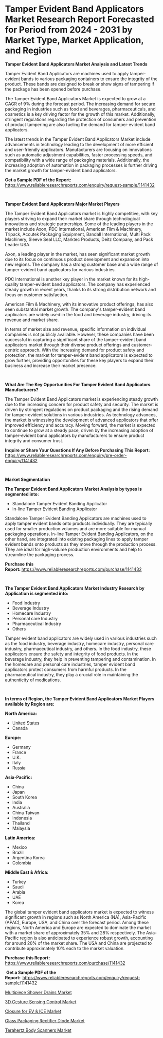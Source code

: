 <p><h1>Tamper Evident Band Applicators Market Research Report Forecasted for Period from 2024 -  2031 by Market Type, Market Application, and Region</h1></p><p><strong>Tamper Evident Band Applicators Market Analysis and Latest Trends</strong></p>
<p><p>Tamper Evident Band Applicators are machines used to apply tamper-evident bands to various packaging containers to ensure the integrity of the product. These bands are designed to break or show signs of tampering if the package has been opened before purchase. </p><p>The Tamper Evident Band Applicators Market is expected to grow at a CAGR of 9% during the forecast period. The increasing demand for secure packaging in industries such as food and beverages, pharmaceuticals, and cosmetics is a key driving factor for the growth of this market. Additionally, stringent regulations regarding the protection of consumers and prevention of product tampering are also fueling the demand for tamper-evident band applicators.</p><p>The latest trends in the Tamper Evident Band Applicators Market include advancements in technology leading to the development of more efficient and user-friendly applicators. Manufacturers are focusing on innovations such as automatic adjustment capabilities, faster processing speeds, and compatibility with a wide range of packaging materials. Additionally, the increasing adoption of automation in packaging processes is further driving the market growth for tamper-evident band applicators.</p></p>
<p><strong>Get a Sample PDF of the Report:&nbsp;</strong> <a href="https://www.reliableresearchreports.com/enquiry/request-sample/1141432">https://www.reliableresearchreports.com/enquiry/request-sample/1141432</a></p>
<p>&nbsp;</p>
<p><strong>Tamper Evident Band Applicators Major Market Players</strong></p>
<p><p>The Tamper Evident Band Applicators market is highly competitive, with key players striving to expand their market share through technological innovations and strategic partnerships. Some of the leading players in the market include Axon, PDC International, American Film & Machinery, Tripack, Accutek Packaging Equipment, Bandall International, Multi Pack Machinery, Sleeve Seal LLC, Marktec Products, Deitz Company, and Pack Leader USA.</p><p>Axon, a leading player in the market, has seen significant market growth due to its focus on continuous product development and expansion into new regions. The company has a strong customer base and a wide range of tamper-evident band applicators for various industries.</p><p>PDC International is another key player in the market known for its high-quality tamper-evident band applicators. The company has experienced steady growth in recent years, thanks to its strong distribution network and focus on customer satisfaction.</p><p>American Film & Machinery, with its innovative product offerings, has also seen substantial market growth. The company's tamper-evident band applicators are widely used in the food and beverage industry, driving its revenue and market share.</p><p>In terms of market size and revenue, specific information on individual companies is not publicly available. However, these companies have been successful in capturing a significant share of the tamper-evident band applicators market through their diverse product offerings and customer-centric approach. With the increasing demand for product safety and protection, the market for tamper-evident band applicators is expected to grow further, providing opportunities for these key players to expand their business and increase their market presence.</p></p>
<p>&nbsp;</p>
<p><strong>What Are The Key Opportunities For Tamper Evident Band Applicators Manufacturers?</strong></p>
<p><p>The Tamper Evident Band Applicators market is experiencing steady growth due to the increasing concern for product safety and security. The market is driven by stringent regulations on product packaging and the rising demand for tamper-evident solutions in various industries. As technology advances, the market is witnessing the development of advanced applicators that offer improved efficiency and accuracy. Moving forward, the market is expected to continue to grow at a steady pace, driven by the increasing adoption of tamper-evident band applicators by manufacturers to ensure product integrity and consumer trust.</p></p>
<p><strong>Inquire or Share Your Questions If Any Before Purchasing This Report:</strong> <a href="https://www.reliableresearchreports.com/enquiry/pre-order-enquiry/1141432">https://www.reliableresearchreports.com/enquiry/pre-order-enquiry/1141432</a></p>
<p>&nbsp;</p>
<p><strong>Market Segmentation</strong></p>
<p><strong>The Tamper Evident Band Applicators Market Analysis by types is segmented into:</strong></p>
<p><ul><li>Standalone Tamper Evident Banding Applicator</li><li>In-line Tamper Evident Banding Applicator</li></ul></p>
<p><p>Standalone Tamper Evident Banding Applicators are machines used to apply tamper evident bands onto products individually. They are typically used for smaller production volumes and are more suitable for manual packaging operations. In-line Tamper Evident Banding Applicators, on the other hand, are integrated into existing packaging lines to apply tamper evident bands onto products as they move through the production process. They are ideal for high-volume production environments and help to streamline the packaging process.</p></p>
<p><strong>Purchase this Report:&nbsp;</strong><a href="https://www.reliableresearchreports.com/purchase/1141432">https://www.reliableresearchreports.com/purchase/1141432</a></p>
<p>&nbsp;</p>
<p><strong>The Tamper Evident Band Applicators Market Industry Research by Application is segmented into:</strong></p>
<p><ul><li>Food Industry</li><li>Beverage Industry</li><li>Homecare Industry</li><li>Personal care Industry</li><li>Pharmaceutical Industry</li><li>Others</li></ul></p>
<p><p>Tamper evident band applicators are widely used in various industries such as the food industry, beverage industry, homecare industry, personal care industry, pharmaceutical industry, and others. In the food industry, these applicators ensure the safety and integrity of food products. In the beverage industry, they help in preventing tampering and contamination. In the homecare and personal care industries, tamper evident band applicators protect consumers from harmful products. In the pharmaceutical industry, they play a crucial role in maintaining the authenticity of medications.</p></p>
<p>&nbsp;</p>
<p><strong>In terms of Region, the Tamper Evident Band Applicators Market Players available by Region are:</strong></p>
<p>
    <p> <strong> North America: </strong>
        <ul>
            <li>United States</li>
            <li>Canada</li>
        </ul>
        </p> 
    <p> <strong> Europe: </strong>
        <ul>
            <li>Germany</li>
            <li>France</li>
            <li>U.K.</li>
            <li>Italy</li>
            <li>Russia</li>
        </ul>
        </p> 
    <p> <strong> Asia-Pacific: </strong>
        <ul>
            <li>China</li>
            <li>Japan</li>
            <li>South Korea</li>
            <li>India</li>
            <li>Australia</li>
            <li>China Taiwan</li>
            <li>Indonesia</li>
            <li>Thailand</li>
            <li>Malaysia</li>
        </ul>
        </p> 
    <p> <strong> Latin America: </strong>
        <ul>
            <li>Mexico</li>
            <li>Brazil</li>
            <li>Argentina Korea</li>
            <li>Colombia</li>
        </ul>
        </p> 
    <p> <strong> Middle East & Africa: </strong>
        <ul>
            <li>Turkey</li>
            <li>Saudi</li>
            <li>Arabia</li>
            <li>UAE</li>
            <li>Korea</li>
        </ul>
    </p>
    </p>
<p><p>The global tamper evident band applicators market is expected to witness significant growth in regions such as North America (NA), Asia-Pacific (APAC), Europe, USA, and China over the forecast period. Among these regions, North America and Europe are expected to dominate the market with a market share of approximately 35% and 28% respectively. The Asia-Pacific region is also anticipated to experience robust growth, accounting for around 20% of the market share. The USA and China are projected to contribute approximately 10% each to the market valuation.</p></p>
<p><strong>Purchase this Report: </strong><a href="https://www.reliableresearchreports.com/purchase/1141432">https://www.reliableresearchreports.com/purchase/1141432</a></p>
<p>&nbsp;<strong>Get a Sample PDF of the Report:&nbsp;&nbsp;</strong><a href="https://www.reliableresearchreports.com/enquiry/request-sample/1141432">https://www.reliableresearchreports.com/enquiry/request-sample/1141432</a></p>
<p><strong></strong></p>
<p><p><a href="https://github.com/lataunyatinikmelvin59ilbd0dv/Market-Research-Report-List-1/blob/main/multipiece-shower-drains-market.md">Multipiece Shower Drains Market</a></p><p><a href="https://medium.com/p/eeaa67a39edd/edit">3D Gesture Sensing Control Market</a></p><p><a href="https://medium.com/@joanacasper19/closure-for-ev-amp-ice-market-exploring-market-share-market-trends-and-future-growth-b9501c270c87">Closure for EV & ICE Market</a></p><p><a href="https://medium.com/@paulmcglynn6456/glass-packaging-rectifier-diode-market-comprehensive-assessment-by-type-application-and-9c61477d0b3f">Glass Packaging Rectifier Diode Market</a></p><p><a href="https://github.com/JameTravis/Market-Research-Report-List-3/blob/main/terahertz-body-scanners-market.md">Terahertz Body Scanners Market</a></p></p>
